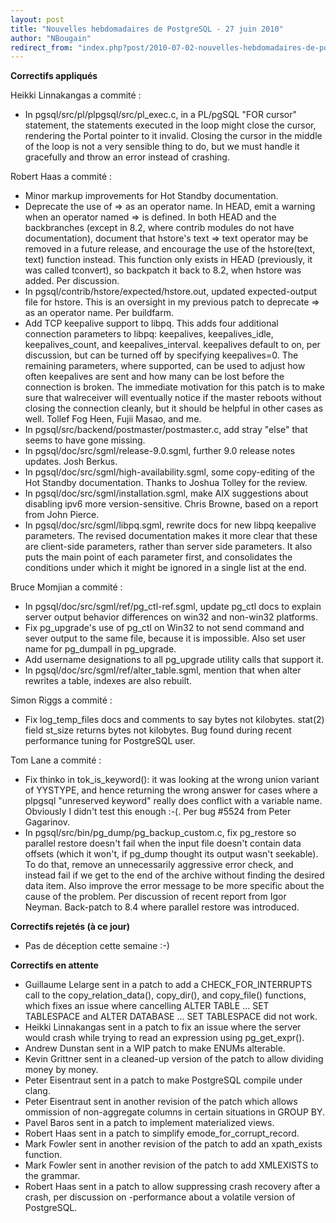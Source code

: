 ```yaml
---
layout: post
title: "Nouvelles hebdomadaires de PostgreSQL - 27 juin 2010"
author: "NBougain"
redirect_from: "index.php?post/2010-07-02-nouvelles-hebdomadaires-de-postgresql-27-juin-2010 "
---
```




<p><strong>Correctifs appliqu&eacute;s</strong></p>

<p>Heikki Linnakangas a commit&eacute;&nbsp;:</p>

<ul>

<li>In pgsql/src/pl/plpgsql/src/pl_exec.c, in a PL/pgSQL "FOR cursor" statement, the statements executed in the loop might close the cursor, rendering the Portal pointer to it invalid. Closing the cursor in the middle of the loop is not a very sensible thing to do, but we must handle it gracefully and throw an error instead of crashing.</li>

</ul>

<p>Robert Haas a commit&eacute;&nbsp;:</p>

<ul>

<li>Minor markup improvements for Hot Standby documentation.</li>

<li>Deprecate the use of =&gt; as an operator name. In HEAD, emit a warning when an operator named =&gt; is defined. In both HEAD and the backbranches (except in 8.2, where contrib modules do not have documentation), document that hstore's text =&gt; text operator may be removed in a future release, and encourage the use of the hstore(text, text) function instead. This function only exists in HEAD (previously, it was called tconvert), so backpatch it back to 8.2, when hstore was added. Per discussion.</li>

<li>In pgsql/contrib/hstore/expected/hstore.out, updated expected-output file for hstore. This is an oversight in my previous patch to deprecate =&gt; as an operator name. Per buildfarm.</li>

<li>Add TCP keepalive support to libpq. This adds four additional connection parameters to libpq: keepalives, keepalives_idle, keepalives_count, and keepalives_interval. keepalives default to on, per discussion, but can be turned off by specifying keepalives=0. The remaining parameters, where supported, can be used to adjust how often keepalives are sent and how many can be lost before the connection is broken. The immediate motivation for this patch is to make sure that walreceiver will eventually notice if the master reboots without closing the connection cleanly, but it should be helpful in other cases as well. Tollef Fog Heen, Fujii Masao, and me.</li>

<li>In pgsql/src/backend/postmaster/postmaster.c, add stray "else" that seems to have gone missing.</li>

<li>In pgsql/doc/src/sgml/release-9.0.sgml, further 9.0 release notes updates. Josh Berkus.</li>

<li>In pgsql/doc/src/sgml/high-availability.sgml, some copy-editing of the Hot Standby documentation. Thanks to Joshua Tolley for the review.</li>

<li>In pgsql/doc/src/sgml/installation.sgml, make AIX suggestions about disabling ipv6 more version-sensitive. Chris Browne, based on a report from John Pierce.</li>

<li>In pgsql/doc/src/sgml/libpq.sgml, rewrite docs for new libpq keepalive parameters. The revised documentation makes it more clear that these are client-side parameters, rather than server side parameters. It also puts the main point of each parameter first, and consolidates the conditions under which it might be ignored in a single list at the end.</li>

</ul>

<p>Bruce Momjian a commit&eacute;&nbsp;:</p>

<ul>

<li>In pgsql/doc/src/sgml/ref/pg_ctl-ref.sgml, update pg_ctl docs to explain server output behavior differences on win32 and non-win32 platforms.</li>

<li>Fix pg_upgrade's use of pg_ctl on Win32 to not send command and sever output to the same file, because it is impossible. Also set user name for pg_dumpall in pg_upgrade.</li>

<li>Add username designations to all pg_upgrade utility calls that support it.</li>

<li>In pgsql/doc/src/sgml/ref/alter_table.sgml, mention that when alter rewrites a table, indexes are also rebuilt.</li>

</ul>

<p>Simon Riggs a commit&eacute;&nbsp;:</p>

<ul>

<li>Fix log_temp_files docs and comments to say bytes not kilobytes. stat(2) field st_size returns bytes not kilobytes. Bug found during recent performance tuning for PostgreSQL user.</li>

</ul>

<p>Tom Lane a commit&eacute;&nbsp;:</p>

<ul>

<li>Fix thinko in tok_is_keyword(): it was looking at the wrong union variant of YYSTYPE, and hence returning the wrong answer for cases where a plpgsql "unreserved keyword" really does conflict with a variable name. Obviously I didn't test this enough :-(. Per bug #5524 from Peter Gagarinov.</li>

<li>In pgsql/src/bin/pg_dump/pg_backup_custom.c, fix pg_restore so parallel restore doesn't fail when the input file doesn't contain data offsets (which it won't, if pg_dump thought its output wasn't seekable). To do that, remove an unnecessarily aggressive error check, and instead fail if we get to the end of the archive without finding the desired data item. Also improve the error message to be more specific about the cause of the problem. Per discussion of recent report from Igor Neyman. Back-patch to 8.4 where parallel restore was introduced.</li>

</ul>

<p><strong>Correctifs rejet&eacute;s (&agrave; ce jour)</strong></p>

<ul>

<li>Pas de d&eacute;ception cette semaine&nbsp;:-)</li>

</ul>

<p><strong>Correctifs en attente</strong></p>

<ul>

<li>Guillaume Lelarge sent in a patch to add a CHECK_FOR_INTERRUPTS call to the copy_relation_data(), copy_dir(), and copy_file() functions, which fixes an issue where cancelling ALTER TABLE ... SET TABLESPACE and ALTER DATABASE ... SET TABLESPACE did not work.</li>

<li>Heikki Linnakangas sent in a patch to fix an issue where the server would crash while trying to read an expression using pg_get_expr().</li>

<li>Andrew Dunstan sent in a WIP patch to make ENUMs alterable.</li>

<li>Kevin Grittner sent in a cleaned-up version of the patch to allow dividing money by money.</li>

<li>Peter Eisentraut sent in a patch to make PostgreSQL compile under clang.</li>

<li>Peter Eisentraut sent in another revision of the patch which allows ommission of non-aggregate columns in certain situations in GROUP BY.</li>

<li>Pavel Baros sent in a patch to implement materialized views.</li>

<li>Robert Haas sent in a patch to simplify emode_for_corrupt_record.</li>

<li>Mark Fowler sent in another revision of the patch to add an xpath_exists function.</li>

<li>Mark Fowler sent in another revision of the patch to add XMLEXISTS to the grammar.</li>

<li>Robert Haas sent in a patch to allow suppressing crash recovery after a crash, per discussion on -performance about a volatile version of PostgreSQL.</li>

</ul>